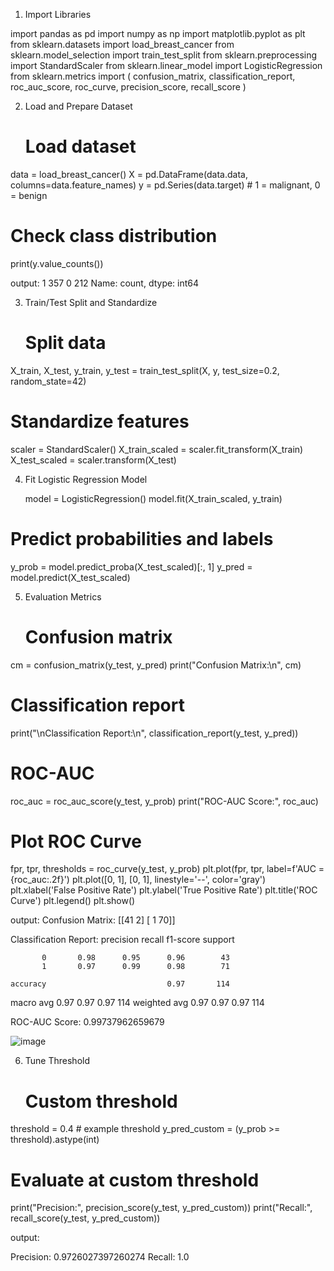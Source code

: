 
1. Import Libraries

import pandas as pd
import numpy as np
import matplotlib.pyplot as plt
from sklearn.datasets import load_breast_cancer
from sklearn.model_selection import train_test_split
from sklearn.preprocessing import StandardScaler
from sklearn.linear_model import LogisticRegression
from sklearn.metrics import (
    confusion_matrix, classification_report, roc_auc_score,
    roc_curve, precision_score, recall_score
)


2. Load and Prepare Dataset

   # Load dataset
data = load_breast_cancer()
X = pd.DataFrame(data.data, columns=data.feature_names)
y = pd.Series(data.target)  # 1 = malignant, 0 = benign

# Check class distribution
print(y.value_counts())

output:
1    357
0    212
Name: count, dtype: int64

3. Train/Test Split and Standardize

   # Split data
X_train, X_test, y_train, y_test = train_test_split(X, y, test_size=0.2, random_state=42)

# Standardize features
scaler = StandardScaler()
X_train_scaled = scaler.fit_transform(X_train)
X_test_scaled = scaler.transform(X_test)


4. Fit Logistic Regression Model

   model = LogisticRegression()
model.fit(X_train_scaled, y_train)

# Predict probabilities and labels
y_prob = model.predict_proba(X_test_scaled)[:, 1]
y_pred = model.predict(X_test_scaled)

5. Evaluation Metrics

   # Confusion matrix
cm = confusion_matrix(y_test, y_pred)
print("Confusion Matrix:\n", cm)

# Classification report
print("\nClassification Report:\n", classification_report(y_test, y_pred))

# ROC-AUC
roc_auc = roc_auc_score(y_test, y_prob)
print("ROC-AUC Score:", roc_auc)

# Plot ROC Curve
fpr, tpr, thresholds = roc_curve(y_test, y_prob)
plt.plot(fpr, tpr, label=f'AUC = {roc_auc:.2f}')
plt.plot([0, 1], [0, 1], linestyle='--', color='gray')
plt.xlabel('False Positive Rate')
plt.ylabel('True Positive Rate')
plt.title('ROC Curve')
plt.legend()
plt.show()

output:
Confusion Matrix:
 [[41  2]
 [ 1 70]]

Classification Report:
               precision    recall  f1-score   support

           0       0.98      0.95      0.96        43
           1       0.97      0.99      0.98        71

    accuracy                           0.97       114
   macro avg       0.97      0.97      0.97       114
weighted avg       0.97      0.97      0.97       114

ROC-AUC Score: 0.99737962659679

![image](https://github.com/user-attachments/assets/242fcdb8-214d-4e1f-8e11-0d73c30bfde7)

6. Tune Threshold

   # Custom threshold
threshold = 0.4  # example threshold
y_pred_custom = (y_prob >= threshold).astype(int)

# Evaluate at custom threshold
print("Precision:", precision_score(y_test, y_pred_custom))
print("Recall:", recall_score(y_test, y_pred_custom))

output:

Precision: 0.9726027397260274
Recall: 1.0

